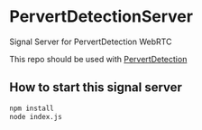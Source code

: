 # PervertDetectionServer
Signal Server for PervertDetection WebRTC

This repo should be used with [PervertDetection](https://github.com/jordanSu/PervertDetection)

## How to start this signal server
```bash
npm install
node index.js
```
